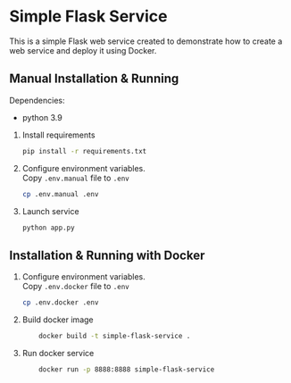 # Simple Flask Service

This is a simple Flask web service created to demonstrate how to create a web service and deploy it using Docker.

## Manual Installation & Running

Dependencies:
* python 3.9

1.  Install requirements
    ```bash
    pip install -r requirements.txt
    ```
3. Configure environment variables. \
   Copy `.env.manual` file to `.env`
    ```bash
    cp .env.manual .env
    ```
2. Launch service
    ```bash
    python app.py
    ```

## Installation & Running with Docker

1. Configure environment variables. \
   Copy `.env.docker` file to `.env`
    ```bash
    cp .env.docker .env
    ```
2. Build docker image
    ```bash
        docker build -t simple-flask-service .
    ```
3. Run docker service
    ```bash
        docker run -p 8888:8888 simple-flask-service
    ```